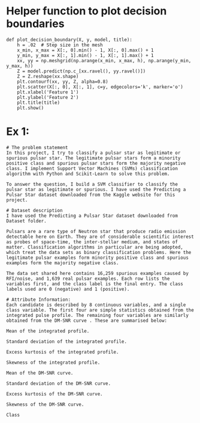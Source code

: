 # Helper function to plot decision boundaries
    def plot_decision_boundary(X, y, model, title):
        h = .02  # Step size in the mesh
        x_min, x_max = X[:, 0].min() - 1, X[:, 0].max() + 1
        y_min, y_max = X[:, 1].min() - 1, X[:, 1].max() + 1
        xx, yy = np.meshgrid(np.arange(x_min, x_max, h), np.arange(y_min, y_max, h))
        Z = model.predict(np.c_[xx.ravel(), yy.ravel()])
        Z = Z.reshape(xx.shape)
        plt.contourf(xx, yy, Z, alpha=0.8)
        plt.scatter(X[:, 0], X[:, 1], c=y, edgecolors='k', marker='o')
        plt.xlabel('Feature 1')
        plt.ylabel('Feature 2')
        plt.title(title)
        plt.show()

# Ex 1: 
    # The problem statement
    In this project, I try to classify a pulsar star as legitimate or spurious pulsar star. The legitimate pulsar stars form a minority positive class and spurious pulsar stars form the majority negative class. I implement Support Vector Machines (SVMs) classification algorithm with Python and Scikit-Learn to solve this problem.
    
    To answer the question, I build a SVM classifier to classify the pulsar star as legitimate or spurious. I have used the Predicting a Pulsar Star dataset downloaded from the Kaggle website for this project.
    
    # Dataset description
    I have used the Predicting a Pulsar Star dataset downloaded from Dataset folder.
    
    Pulsars are a rare type of Neutron star that produce radio emission detectable here on Earth. They are of considerable scientific interest as probes of space-time, the inter-stellar medium, and states of matter. Classification algorithms in particular are being adopted, which treat the data sets as binary classification problems. Here the legitimate pulsar examples form minority positive class and spurious examples form the majority negative class.
    
    The data set shared here contains 16,259 spurious examples caused by RFI/noise, and 1,639 real pulsar examples. Each row lists the variables first, and the class label is the final entry. The class labels used are 0 (negative) and 1 (positive).
    
    # Attribute Information:
    Each candidate is described by 8 continuous variables, and a single class variable. The first four are simple statistics obtained from the integrated pulse profile. The remaining four variables are similarly obtained from the DM-SNR curve . These are summarised below:
    
    Mean of the integrated profile.
    
    Standard deviation of the integrated profile.
    
    Excess kurtosis of the integrated profile.
    
    Skewness of the integrated profile.
    
    Mean of the DM-SNR curve.
    
    Standard deviation of the DM-SNR curve.
    
    Excess kurtosis of the DM-SNR curve.
    
    Skewness of the DM-SNR curve.
    
    Class
